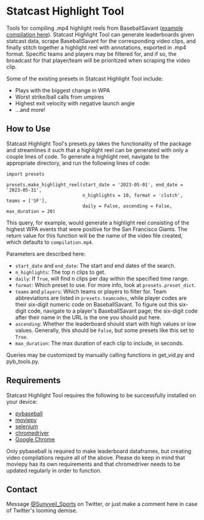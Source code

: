 # Statcast Highlight Tool
Tools for compiling .mp4 highlight reels from BaseballSavant ([example compilation here](https://twitter.com/Sunyveil_Sports/status/1667311883085565954?s=20)). Statcast Highlight Tool can generate leaderboards given statcast data, scrape BaseballSavant for the corresponding video clips, and finally stitch together a highlight reel with annotations, exported in .mp4 format. Specific teams and players may be filtered for, and if so, the broadcast for that player/team will be prioritized when scraping the video clip.

Some of the existing presets in Statcast Highlight Tool include:
* Plays with the biggest change in WPA
* Worst strike/ball calls from umpires
* Highest exit velocity with negative launch angle
* ...and more!

## How to Use

Statcast Highlight Tool's presets.py takes the functionality of the package and streamlines it such that a highlight reel can be generated with only a couple lines of code. To generate a highlight reel, navigate to the appropriate directory, and run the following lines of code:

```
import presets

presets.make_highlight_reel(start_date = '2023-05-01', end_date = '2023-05-31',
                            n_highlights = 10, format = 'clutch', teams = ['SF'],
                            daily = False, ascending = False, max_duration = 20)
```

This query, for example, would generate a highlight reel consisting of the highest WPA events that were positive for the San Francisco Giants. The return value for this function will be the name of the video file created, which defaults to ```compilation.mp4```.

Parameters are described here:
* ```start_date``` and ```end_date```: The start and end dates of the search.
* ```n_highlights```: The top n clips to get.
* ```daily```: If ```True```, will find n clips per day within the specified time range.
* ```format```: Which preset to use. For more info, look at ```presets.preset_dict```.
* ```teams``` and ```players```: Which teams or players to filter for. Team abbreviations are listed in ```presets.teamcodes```, while player codes are their six-digit numeric code on BaseballSavant. To figure out this six-digit code, navigate to a player's BaseballSavant page; the six-digit code after their name in the URL is the one you should put here.
* ```ascending```: Whether the leaderboard should start with high values or low values. Generally, this should be ```False```, but some presets like this set to ```True```.
* ```max_duration```: The max duration of each clip to include, in seconds.

Queries may be customized by manually calling functions in get_vid.py and pyb_tools.py.

## Requirements
Statcast Highlight Tool requires the following to be successfully installed on your device:
* [pybaseball](https://github.com/jldbc/pybaseball)
* [moviepy](https://zulko.github.io/moviepy/)
* [selenium](https://selenium-python.readthedocs.io/)
* [chromedriver](https://zulko.github.io/moviepy/)
* [Google Chrome](https://www.google.com/chrome/)

Only pybaseball is required to make leaderboard dataframes, but creating video compilations require all of the above. Please do keep in mind that moviepy has its own requirements and that chromedriver needs to be updated regularly in order to function.

## Contact
Message [@Sunyveil_Sports](https://twitter.com/sunyveil_sports) on Twitter, or just make a comment here in case of Twitter's looming demise.
